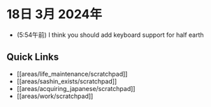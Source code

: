 # 18日 3月 2024年
- (5:54午前) I think you should add keyboard support for half earth
 



## Quick Links
- [[areas/life_maintenance/scratchpad]]
- [[areas/sashin_exists/scratchpad]]
- [[areas/acquiring_japanese/scratchpad]]
- [[areas/work/scratchpad]]
